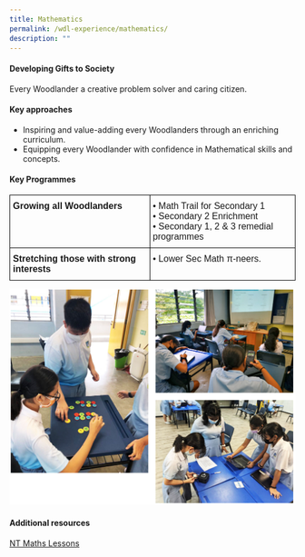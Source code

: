 ```yaml
---
title: Mathematics
permalink: /wdl-experience/mathematics/
description: ""
---
```

#### Developing Gifts to Society

Every Woodlander a creative problem solver and caring citizen.

#### Key approaches

*   Inspiring and value-adding every Woodlanders through an enriching curriculum.
*   Equipping every Woodlander with confidence in Mathematical skills and concepts.

#### Key Programmes

<style type="text/css">
.tg  {border-collapse:collapse;border-spacing:0;margin:0px auto;}
.tg td{border-color:black;border-style:solid;border-width:1px;font-family:Arial, sans-serif;font-size:14px;
  overflow:hidden;padding:10px 5px;word-break:normal;}
.tg th{border-color:black;border-style:solid;border-width:1px;font-family:Arial, sans-serif;font-size:14px;
  font-weight:normal;overflow:hidden;padding:10px 5px;word-break:normal;}
.tg .tg-x5q1{font-size:16px;text-align:left;vertical-align:top}
.tg .tg-vox4{font-size:16px;font-weight:bold;text-align:left;vertical-align:top}
</style>
<table class="tg">
<tbody>
  <tr>
    <td class="tg-vox4"><span style="font-weight:bold;font-style:inherit">Growing all Woodlanders</span></td>
    <td class="tg-x5q1"><span style="font-weight:400;font-style:normal">• </span><span style="font-weight:inherit;font-style:inherit">Math Trail for Secondary 1</span><br><span style="font-weight:400;font-style:normal">• </span><span style="font-weight:inherit;font-style:inherit">Secondary 2 Enrichment</span><br><span style="font-weight:400;font-style:normal">•</span><span style="font-weight:inherit;font-style:inherit"> Secondary 1, 2 &amp; 3 remedial programmes</span></td>
  </tr>
  <tr>
    <td class="tg-vox4"><span style="font-weight:bold;font-style:inherit">Stretching those with strong interests</span></td>
    <td class="tg-x5q1"><span style="font-weight:400;font-style:normal">•</span><span style="font-weight:inherit;font-style:inherit"> Lower Sec Math π-neers.</span></td>
  </tr>
</tbody>
</table>

![](/images/math1-1.png)

#### Additional resources

[NT Maths Lessons](/nt-math-lessons/)